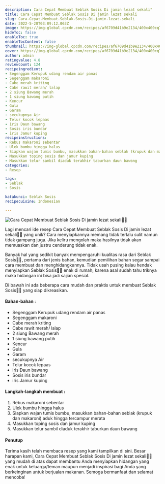 ```yaml
---
description: Cara Cepat Membuat Seblak Sosis Di jamin lezat sekali"
title: Cara Cepat Membuat Seblak Sosis Di jamin lezat sekali
slug: Cara-Cepat-Membuat-Seblak-Sosis-Di-jamin-lezat-sekali
date: 2022-5-28T03:09:12.063Z
image: https://img-global.cpcdn.com/recipes/af6709d41b9e2134/400x400cq70/photo.jpg
hideToc: false
enableToc: true
enableTocContent: false
thumbnail: https://img-global.cpcdn.com/recipes/af6709d41b9e2134/400x400cq70/photo.jpg
cover: https://img-global.cpcdn.com/recipes/af6709d41b9e2134/400x400cq70/photo.jpg
author: admin
ratingvalue: 4.8
reviewcount: 124
recipeingredient:
- Segenggam Kerupuk udang rendam air panas
- Segenggam makaroni
- Cabe merah kriting
- Cabe rawit merah/ lalap
- 2 siung Bawang merah
- 1 siung bawang putih
- Kencur
- Gula
- Garam
- secukupnya Air
- Telur kocok lepaas
- iris Daun bawang
- Sosis iris bundar
- iris Jamur kuping
recipeinstructions:
- Rebus makaroni sebentar
- Ulek bumbu hingga halus
- Siapkan wajan tumis bumbu, masukkan bahan-bahan seblak (krupuk dan makaroni) aduk hingga tercampur merata
- Masukkan toping sosis dan jamur kuping
- Masukkan telur sambil diaduk terakhir taburkan daun bawang
categories:
- Resep

tags:
- Seblak
- Sosis

katakunci: Seblak Sosis
recipecuisine: Indonesian

---
```


![Cara Cepat Membuat Seblak Sosis Di jamin lezat sekali👩‍🍳](https://img-global.cpcdn.com/recipes/af6709d41b9e2134/400x400cq70/photo.jpg)

Lagi mencari ide resep Cara Cepat Membuat Seblak Sosis Di jamin lezat sekali👩‍🍳 yang unik? Cara menyiapkannya memang tidak terlalu sulit namun tidak gampang juga. Jika keliru mengolah maka hasilnya tidak akan memuaskan dan justru cenderung tidak enak.

Banyak hal yang sedikit banyak mempengaruhi kualitas rasa dari Seblak Sosis👩‍🍳, pertama dari jenis bahan, kemudian pemilihan bahan segar sampai cara membuat dan menghidangkannya. Tidak usah pusing kalau hendak menyiapkan Seblak Sosis👩‍🍳 enak di rumah, karena asal sudah tahu triknya maka hidangan ini bisa jadi sajian spesial.

Di bawah ini ada beberapa cara mudah dan praktis untuk membuat Seblak Sosis👩‍🍳 yang siap dikreasikan.

<!--inarticleads1-->

#### Bahan-bahan :

- Segenggam Kerupuk udang rendam air panas
- Segenggam makaroni
- Cabe merah kriting
- Cabe rawit merah/ lalap
- 2 siung Bawang merah
- 1 siung bawang putih
- Kencur
- Gula
- Garam
- secukupnya Air
- Telur kocok lepaas
- iris Daun bawang
- Sosis iris bundar
- iris Jamur kuping

<!--inarticleads2-->

#### Langkah-langkah membuat :

1. Rebus makaroni sebentar
1. Ulek bumbu hingga halus
1. Siapkan wajan tumis bumbu, masukkan bahan-bahan seblak (krupuk dan makaroni) aduk hingga tercampur merata
1. Masukkan toping sosis dan jamur kuping
1. Masukkan telur sambil diaduk terakhir taburkan daun bawang

#### Penutup

Terima kasih telah membaca resep yang kami tampilkan di sini. Besar harapan kami, Cara Cepat Membuat Seblak Sosis Di jamin lezat sekali👩‍🍳 yang mudah di atas dapat membantu Anda menyiapkan hidangan yang enak untuk keluarga/teman maupun menjadi inspirasi bagi Anda yang berkeinginan untuk berjualan makanan. Semoga bermanfaat dan selamat mencoba!